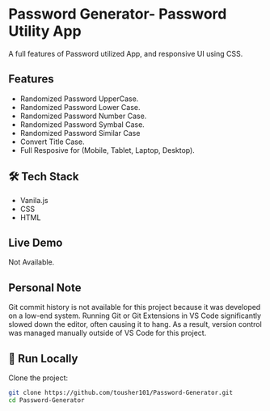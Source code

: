 # Password Generator- Password Utility App
A full features of Password utilized App, and responsive UI using CSS.

## Features
- Randomized Password UpperCase.
- Randomized Password Lower Case.
- Randomized Password Number Case.
- Randomized Password Symbal Case.
- Randomized Password Similar Case
- Convert Title Case.
- Full Resposive for (Mobile, Tablet, Laptop, Desktop).


## 🛠 Tech Stack

- Vanila.js
- CSS
- HTML

## Live Demo
Not Available.

## Personal Note
Git commit history is not available for this project because it was developed on a low-end system.
Running Git or Git Extensions in VS Code significantly slowed down the editor, often causing it to hang.
As a result, version control was managed manually outside of VS Code for this project.


## 🚀 Run Locally

Clone the project:

```bash
git clone https://github.com/tousher101/Password-Generator.git
cd Password-Generator







